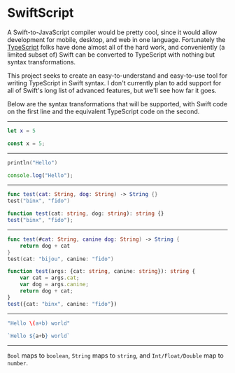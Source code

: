 # SwiftScript
A Swift-to-JavaScript compiler would be pretty cool, since it would allow development for mobile, desktop, and web in one language. Fortunately the [TypeScript](http://www.typescriptlang.org) folks have done almost all of the hard work, and conveniently (a limited subset of) Swift can be converted to TypeScript with nothing but syntax transformations.

This project seeks to create an easy-to-understand and easy-to-use tool for writing TypeScript in Swift syntax. I don't currently plan to add support for all of Swift's long list of advanced features, but we'll see how far it goes.

Below are the syntax transformations that will be supported, with Swift code on the first line and the equivalent TypeScript code on the second.

---
```Swift
let x = 5
```
```TypeScript
const x = 5;
```
---
```Swift
println("Hello")
```
```TypeScript
console.log("Hello");
```
---
```Swift
func test(cat: String, dog: String) -> String {}
test("binx", "fido")
```
```TypeScript
function test(cat: string, dog: string): string {}
test("binx", "fido");
```
---
```Swift
func test(#cat: String, canine dog: String) -> String {
    return dog + cat
}
test(cat: "bijou", canine: "fido")
```
```TypeScript
function test(args: {cat: string, canine: string}): string {
    var cat = args.cat;
    var dog = args.canine;
    return dog + cat;
}
test({cat: "binx", canine: "fido"})
```
---
```Swift
"Hello \(a+b) world"
```
```TypeScript
`Hello ${a+b} world`
```
---
```Bool``` maps to ```boolean```, ```String``` maps to ```string```, and ```Int/Float/Double``` map to ```number```.
